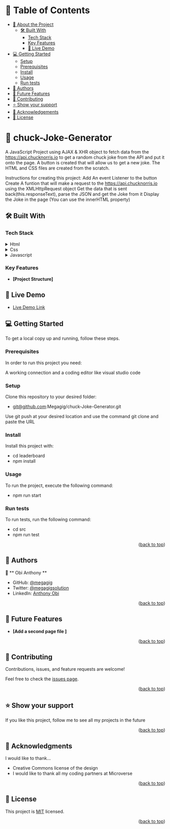 <a name="readme-top"></a>

<!-- TABLE OF CONTENTS -->

# 📗 Table of Contents

- [📖 About the Project](#about-project)
  - [🛠 Built With](#built-with)
    - [Tech Stack](#tech-stack)
    - [Key Features](#key-features)
    - [🚀 Live Demo](#live-demo)
- [💻 Getting Started](#getting-started)
  - [Setup](#setup)
  - [Prerequisites](#prerequisites)
  - [Install](#install)
  - [Usage](#usage)
  - [Run tests](#run-tests)
- [👥 Authors](#authors)
- [🔭 Future Features](#future-features)
- [🤝 Contributing](#contributing)
- [⭐️ Show your support](#support)
- [🙏 Acknowledgements](#acknowledgements)
- [📝 License](#license)

<!-- PROJECT DESCRIPTION -->

# 📖 chuck-Joke-Generator <a name="about-project"></a>

A JavaScript Project using AJAX &amp; XHR object to fetch data from the https://api.chucknorris.io to get a random chuck joke from the API and put it onto the page. A button is created that will allow us to get a new joke. The HTML and CSS files are created from the scratch.

Instructions for creating this project:
Add An event Listener to the button
Create A funtion that will make a request to the https://api.chucknorris.io using the XMLHttpRequest object
Get the data that is sent back(this.responseText), parse the JSON and get the Joke from it
Display the Joke in the page (You can use the innerHTML property)

## 🛠 Built With <a name="built-with"> </a>

### Tech Stack <a name="tech-stack"></a>

<details>
  <summary>Html</summary>
  <ul>
    <li><a href="https://reactjs.org/">React.js</a></li>
  </ul>
</details>

<details>
  <summary>Css</summary>
  <ul>
    <li><a href="https://expressjs.com/">Express.js</a></li>
  </ul>
</details>

<details>
<summary>Javascript</summary>
  <ul>
    <li><a href="https://www.postgresql.org/">PostgreSQL</a></li>
  </ul>
</details>

<!-- Features -->

### Key Features <a name="key-features"></a>

- **[Project Structure]**

<!-- LIVE DEMO LINK -->

## 🚀 Live Demo <a name="live-demo"></a>

- [Live Demo Link](https://megagig-chuck-norris-jokes.netlify.app/)

<!-- GETTING STARTED -->

## 💻 Getting Started <a name="getting-started"></a>

To get a local copy up and running, follow these steps.

### Prerequisites

In order to run this project you need:

A working connection and a coding editor like visual studio code

### Setup

Clone this repository to your desired folder:

- git@github.com:Megagig/chuck-Joke-Generator.git

Use git push at your desired location and use the command git clone and paste the URL

### Install

Install this project with:

- cd leaderboard
- npm install

### Usage

To run the project, execute the following command:

- npm run start

### Run tests

To run tests, run the following command:

- cd src
- npm run test
<p align="right">(<a href="#readme-top">back to top</a>)</p>

<!-- AUTHORS -->

## 👥 Authors <a name="authors"></a>

👤 ** Obi Anthony **

- GitHub: [@megagig](https://github.com/megagig)
- Twitter: [@megagigsolution](https://twitter.com/megagigsolution)
- LinkedIn: [Anthony Obi](https://www.linkedin.com/in/obi-anthony-440a1430/)

<p align="right">(<a href="#readme-top">back to top</a>)</p>

<!-- FUTURE FEATURES -->

## 🔭 Future Features <a name="future-features"></a>

- **[Add a second page file ]**

<p align="right">(<a href="#readme-top">back to top</a>)</p>

<!-- CONTRIBUTING -->

## 🤝 Contributing <a name="contributing"></a>

Contributions, issues, and feature requests are welcome!

Feel free to check the [issues page](../../issues/).

<p align="right">(<a href="#readme-top">back to top</a>)</p>

<!-- SUPPORT -->

## ⭐️ Show your support <a name="support"></a>

If you like this project, follow me to see all my projects in the future

<p align="right">(<a href="#readme-top">back to top</a>)</p>

<!-- ACKNOWLEDGEMENTS -->

## 🙏 Acknowledgments <a name="acknowledgements"></a>

I would like to thank...

- Creative Commons license of the design
- I would like to thank all my coding partners at Microverse

<p align="right">(<a href="#readme-top">back to top</a>)</p>

<!-- LICENSE -->

## 📝 License <a name="license"></a>

This project is [MIT](https://github.com/Megagig/Leaderboard/blob/setup/LICENSE) licensed.

<p align="right">(<a href="#readme-top">back to top</a>)</p>
